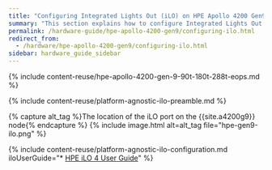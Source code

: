 ```yaml
---
title: "Configuring Integrated Lights Out (iLO) on HPE Apollo 4200 Gen9 Nodes"
summary: "This section explains how to configure Integrated Lights Out (iLO) on HPE Apollo 4200 Gen9 nodes."
permalink: /hardware-guide/hpe-apollo-4200-gen9/configuring-ilo.html
redirect_from:
  - /hardware/hpe-apollo-4200-gen9/configuring-ilo.html
sidebar: hardware_guide_sidebar
---
```


{% include content-reuse/hpe-apollo-4200-gen-9-90t-180t-288t-eops.md %}

{% include content-reuse/platform-agnostic-ilo-preamble.md %}

{% capture alt_tag %}The location of the iLO port on the {{site.a4200g9}} node{% endcapture %}
{% include image.html alt=alt_tag file="hpe-gen9-ilo.png" %}

{% include content-reuse/platform-agnostic-ilo-configuration.md iloUserGuide="* [HPE iLO 4 User Guide](https://support.hpe.com/hpesc/public/docDisplay?docId=a00105236en_us)" %}
